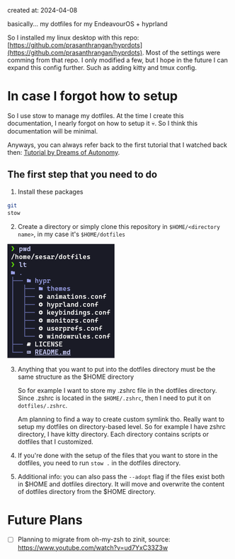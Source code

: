 created at: 2024-04-08

basically... my dotfiles for my EndeavourOS + hyprland

So I installed my linux desktop with this repo: [https://github.com/prasanthrangan/hyprdots](https://github.com/prasanthrangan/hyprdots). Most of the settings were comming from that repo. I only modified a few, but I hope in the future I can expand this config further. Such as adding kitty and tmux config.

# In case I forgot how to setup

So I use stow to manage my dotfiles. At the time I create this documentation, I nearly forgot on how to setup it 💀. So I think this documentation will be minimal.

Anyways, you can always refer back to the first tutorial that I watched back then: [Tutorial by Dreams of Autonomy](https://www.youtube.com/watch?v=y6XCebnB9gs).

## The first step that you need to do

1. Install these packages
```sh
git
stow
```

2. Create a directory or simply clone this repository in `$HOME/<directory name>`, in my case it's `$HOME/dotfiles`

![example directory screenshot](docs/image.png)

3. Anything that you want to put into the dotfiles directory must be the same structure as the $HOME directory

    So for example I want to store my .zshrc file in the dotfiles directory. Since .zshrc is located in the `$HOME/.zshrc`, then I need to put it on `dotfiles/.zshrc`.

    Am planning to find a way to create custom symlink tho. Really want to setup my dotfiles on directory-based level. So for example I have zshrc directory, I have kitty directory. Each directory contains scripts or dotfiles that I customized.

4. If you're done with the setup of the files that you want to store in the dotfiles, you need to run `stow .` in the dotfiles directory.
5. Additional info: you can also pass the `--adopt` flag if the files exist both in $HOME and dotfiles directory. It will move and overwrite the content of dotfiles directory from the $HOME directory.


# Future Plans

- [ ] Planning to migrate from oh-my-zsh to zinit, source: https://www.youtube.com/watch?v=ud7YxC33Z3w
